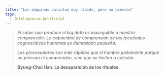 ```yaml
---
title: "Las máquinas calculan muy rápido, pero no piensan"
tags:
  - Inteligencia-Artificial
---
```


> _El saber que produce el big data es inasequible a nuestra comprensión. La capacidad de comprensión de las facultades cognoscitivas humanas es demasiado pequeña._
>
> _Los procesadores son más rápidos que el hombre justamente porque no piensan ni comprenden, sino que se limitan a calcular._
>
> **Byung-Chul Han. La desaparición de los rituales.**
